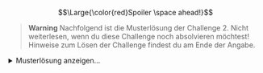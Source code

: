 $$\Large{\color{red}Spoiler \space ahead!}$$

> __Warning__
Nachfolgend ist die Musterlösung der Challenge 2.
Nicht weiterlesen, wenn du diese Challenge noch absolvieren möchtest! Hinweise zum Lösen der Challenge findest du am Ende der Angabe.

<details>
<summary>Musterlösung anzeigen...</summary>
<br>

### Zerlegen des Routers

Da es Ziel ist auf die UART-Schnittstelle des Netgear Routers zuzugreifen, muss dieser geöffnet werden. Dazu entfernt man zuerst auf der Unterseite alle 5 Schrauben (Dies sollte im SESAM bereits erledigt sein).<br>
Nun kann man den Deckel abnehmen und legt die Platine des Routers frei. Diese kann im restlichen Gehäuse gelassen werden und muss nicht ganz herausgenommen werden.

<img src="resources/Router.jpg" width="300">

### Finden der UART-Schnittstelle

Um die UART-Schnittstelle zu finden, wird ein Logic Analyzer von SALEA verwendet.<br>
Bei den meisten Geräten ist die UART-Schnittstelle auf Debugging-Pins wie hier zu finden. Leider sind sie oft nicht beschriftet oder versteckt.

<img src="resources/UART-Pins.jpg" width="300">

Um die UART-Pins richtig zuzuordnen, verbindet man die 4 Pins mit dem Logic Analyzer und sucht nach Daten, die übertragen werden. Nicht vergessen sollte man hier eine zusätzliche Verbindung zur Masse des Routers. Im Fall dieses Routers werden Bootloader- und Kernel-Protokolle beim Start auf diese Schnittstelle ausgegeben, so dass man diese mitlesen kann, sobald man die richtigen Pins gefunden hat.

<img src="resources/Logic_Analyzer_Connect.jpg" width="300">

In der Software des Logic Analyzers stellt man die digitalen Channel 0-4 ein und deaktiviert alle analogen Channel. Eine Abtastrate von mindestens 8MS/s sollte gewählt werden.

<img src="resources/Logic_1.png" width="300">

Startet man nun die Aufnahme und schaltet den Router ein, so sieht man bei 2 Channel eine Veränderung. Channel 3 ist stetig auf High, was bedeutet hier liegen einfach nur 3,3V an. An Channel 1 sieht man viele Sprünge von 0 auf 3,3V und zurück, was auf übertragene Daten hinweist.

<img src="resources/Logic_3.png" width="300">

Nun wählt man aus der Liste der Analyzer den Async Serial aus, ein Analyzer, der simplen Seriellen Traffic lesen kann. Als Input-Channel wählt man hier den Channel mit den potentiellen Daten, in diesem Beispiel Channel 1. Alle anderen Parameter lässt man fürs erste auf den Standard-Einstellungen, da diese die meist verbreitetsten sind und die Wahrscheinlich mit diesen ein Ergebnis zu erzielen sehr hoch ist.

<img src="resources/Logic_4.png" width="300">

Schaut man sich nun den Konsolen-Output des Analyzers an, erkennt man bereits lesbaren Text. Dies ist Ausgabe-Text des Routers beim booten, was bedeutet die UART-Schnittstelle wurde gefunden.

<img src="resources/Logic_5.png" width="300">

Channel 0 und 2 sind Ground und der Pin für Daten Input, also Konsolen Befehle. Prüft man mit einem Multimeter nun die Pins gegen Masse, erkennt man, dass Channel 2 ebenfalls Masse ist. Dies bedeutet die Pins sind von Links nach rechts:

| Pin1 | Pin2| Pin3| Pin4|
|---|---|---|---|
| 3.3V | GND | TX | RX |

### Herstellen der Verbindung

Um nun eine Verbindung zwischen Computer und Konsole des Routers herzustellen, wird ein USB zu TTL Adapter verwendet.<br>
Man verbindet GND mit GND, RX des Adapters mit TX des Routers, und TX des Adapters mit RX des Routers. Der Adapter wird dann über USB mit dem Computer verbunden.
  
<img src="resources/Adapter.jpg" width="300">
  
Man verwendet nun ein geeignetes Programm, um mit dem Adapter zu kommunizieren. In diesem Beispiel wird MobaXTerm verwendet, aber ein Programm wie Putty od. Ä. funktioniert ebenso.

<img src="resources/MobaXTerm_1.png" width="300">

Schaltet man nun den Router ein, kann man am Computer erneut des Output sehen, den man bereits mit dem Logic-Analyzer bekommen hat.

<img src="resources/MobaXTerm_2.png" width="300">

Drückt man nun "Enter" bekommt man die Information, dass als Shell Busybox verwendet wird. Man kann nun Befehle an den Router schicken.

<img src="resources/MobaXTerm_3.png" width="300">

### Der Exploit

Der Fernzugriff auf den Router kann über die Web-Oberfläche aktiviert werden. Dazu muss man im Netzwerk des Routers sein und das Administrator-Passwort kennen. Um in das Netzwerk des Routers zu kommen, kann man sich einfach mit einem Netzwerkkabel am Router anschließen. Da man ungeschützten Root-Zugriff auf die Konsole des Routers hat, versucht man so das Admin-Passwort ausfindig zu machen. Das vom Router verwendete Linux bietet viele Linux-Funktionen, unter anderem auch den Befehl nvram. Mit diesem Befehl kann man sich die Parameter des vom Router verwendeten NVRAM ansehen. In diesem sind auch alle Zugangsdaten gespeichert. Da es im NVRAM sehr viele Einträge gibt, sucht man mit grep nach Strings die "pass" enthalten, also Einträge, die ein Passwort enthalten. Man sieht nun einige Passwort-Einträge. Beim durchsuchen findet man das http-password, also das gesuchte Administrator-Passwort. Außerdem findet man auch die wla_passphrase, welche das Passwort für das WLAN ist.

<img src="resources/MobaXTerm_4.png" width="300">

Mit Hilfe des WLAN-Passwortes kann man sich nun mit dem WLAN des Routers verbinden, anstatt ein Kabel verwenden zu müssen

<img src="resources/Exploit_1.png" width="300">

Ruft man nun die IP-Adresse des Routers auf (Standardgateway) wird man nach den Zugangsdaten gefragt.

<img src="resources/Exploit_2.png" width="300">

Gibt man nun das in der Konsole gefundene Passwort für den Benutzer admin ein, kommt man zur Konfiguration des Routers.

<img src="resources/Exploit_3.png" width="300">

Unter dem Reiter "Erweitert" findet man einige Informationen des Routers, wie dessen IP-Adresse im "Internet" also dem Netzwerk des TP-Link Routers. Dies ist die Adresse, unter der der Fernzugriff eingerichtet wird.

<img src="resources/Exploit_4.png" width="300">

Unter "Erweiterte Einrichtung" -> "Fernsteuerung" aktiviert man nun den Fernzugriff. Hier auch auch die IP-Adresse und der Port für den Zugriff angezeigt.

<img src="resources/Exploit_5.png" width="300">

Nun verbindet man sich mit dem "Internet", aus welchem der gehackte Router nun erreichbar sein sollte.

<img src="resources/Exploit_6.png" width="300">

Ruft man nun die zuvor abgelesene Adresse und Port auf, erscheint die Anmeldefläche. Dies bedeutet, der Router ist nun aus dem "Internet" erreichbar.

<img src="resources/Exploit_7.png" width="300">

Man meldet erneut mit den Administrator-Zugangsdaten an und hat somit die Challenge gelöst.

<img src="resources/Exploit_8.png" width="300">

</details>
